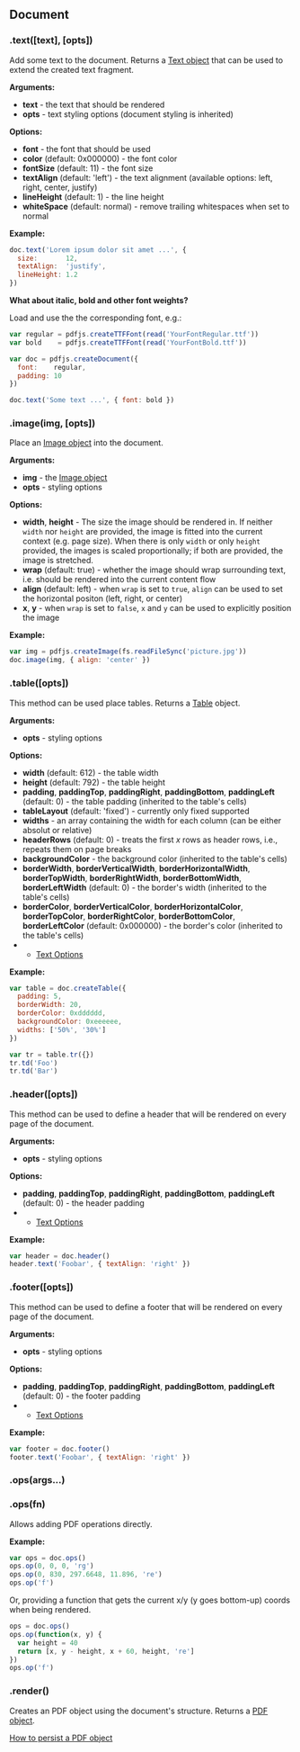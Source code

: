 ## Document

### .text([text], [opts])

Add some text to the document. Returns a [Text object](text.md) that can be used to extend the created text fragment.

**Arguments:**

- **text** - the text that should be rendered
- **opts** - text styling options (document styling is inherited)

**Options:**

- **font** - the font that should be used
- **color** (default: 0x000000) - the font color
- **fontSize** (default: 11) - the font size
- **textAlign** (default: 'left') - the text alignment (available options: left, right, center, justify)
- **lineHeight** (default: 1) - the line height
- **whiteSpace** (default: normal) - remove trailing whitespaces when set to normal

**Example:**

```js
doc.text('Lorem ipsum dolor sit amet ...', {
  size:       12,
  textAlign:  'justify',
  lineHeight: 1.2
})
```

**What about italic, bold and other font weights?**

Load and use the the corresponding font, e.g.:

```js
var regular = pdfjs.createTTFFont(read('YourFontRegular.ttf'))
var bold    = pdfjs.createTTFFont(read('YourFontBold.ttf'))

var doc = pdfjs.createDocument({
  font:    regular,
  padding: 10
})

doc.text('Some text ...', { font: bold })
```

### .image(img, [opts])

Place an [Image object](README.md#pdfjscreateImagebuffer) into the document.

**Arguments:**

- **img** - the [Image object](README.md#pdfjscreateImagebuffer)
- **opts** - styling options

**Options:**

- **width**, **height** - The size the image should be rendered in. If neither `width` nor `height` are provided, the image is fitted into the current context (e.g. page size). When there is only `width` or only `height` provided, the images is scaled proportionally; if both are provided, the image is stretched.
- **wrap** (default: true) - whether the image should wrap surrounding text, i.e. should be rendered into the current content flow
- **align** (default: left) - when `wrap` is set to `true`, `align` can be used to set the horizontal positon (left, right, or center)
- **x**, **y** - when `wrap` is set to `false`, `x` and `y` can be used to explicitly position the image

**Example:**

```js
var img = pdfjs.createImage(fs.readFileSync('picture.jpg'))
doc.image(img, { align: 'center' })
```

### .table([opts])

This method can be used place tables. Returns a [Table](table.md#table) object.

**Arguments:**

- **opts** - styling options

**Options:**

- **width** (default: 612) - the table width
- **height** (default: 792) - the table height
- **padding**, **paddingTop**, **paddingRight**, **paddingBottom**, **paddingLeft** (default: 0) - the table padding (inherited to the table's cells)
- **tableLayout** (default: 'fixed') - currently only fixed supported
- **widths** - an array containing the width for each column (can be either absolut or relative)
- **headerRows** (default: 0) - treats the first *x* rows as header rows, i.e., repeats them on page breaks
- **backgroundColor** - the background color (inherited to the table's cells)
- **borderWidth**, **borderVerticalWidth**, **borderHorizontalWidth**, **borderTopWidth**, **borderRightWidth**, **borderBottomWidth**, **borderLeftWidth** (default: 0) - the border's width (inherited to the table's cells)
- **borderColor**, **borderVerticalColor**, **borderHorizontalColor**, **borderTopColor**, **borderRightColor**, **borderBottomColor**, **borderLeftColor** (default: 0x000000) - the border's color (inherited to the table's cells)
- + [Text Options](document.md#texttext-opts)

**Example:**

```js
var table = doc.createTable({
  padding: 5,
  borderWidth: 20,
  borderColor: 0xdddddd,
  backgroundColor: 0xeeeeee,
  widths: ['50%', '30%']
})

var tr = table.tr({})
tr.td('Foo')
tr.td('Bar')
```

### .header([opts])

This method can be used to define a header that will be rendered on every page of the document.

**Arguments:**

- **opts** - styling options

**Options:**

- **padding**, **paddingTop**, **paddingRight**, **paddingBottom**, **paddingLeft** (default: 0) - the header padding
- + [Text Options](document.md#texttext-opts)

**Example:**

```js
var header = doc.header()
header.text('Foobar', { textAlign: 'right' })
```

### .footer([opts])

This method can be used to define a footer that will be rendered on every page of the document.

**Arguments:**

- **opts** - styling options

**Options:**

- **padding**, **paddingTop**, **paddingRight**, **paddingBottom**, **paddingLeft** (default: 0) - the footer padding
- + [Text Options](document.md#texttext-opts)

**Example:**

```js
var footer = doc.footer()
footer.text('Foobar', { textAlign: 'right' })
```

### .ops(args...)
### .ops(fn)

Allows adding PDF operations directly.

**Example:**

```js
var ops = doc.ops()
ops.op(0, 0, 0, 'rg')
ops.op(0, 830, 297.6648, 11.896, 're')
ops.op('f')
```

Or, providing a function that gets the current x/y (y goes bottom-up) coords when being rendered.

```js
ops = doc.ops()
ops.op(function(x, y) {
  var height = 40
  return [x, y - height, x + 60, height, 're']
})
ops.op('f')
```

### .render()

Creates an PDF object using the document's structure. Returns a [PDF object](pdf.md).

[How to persist a PDF object](pdf.md)
